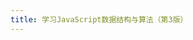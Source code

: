 ```yaml
---
title: 学习JavaScript数据结构与算法（第3版）
---
```

<script setup>
import PdfReaderComponent from './PdfReaderComponent.vue'
const url = '/学习JavaScript数据结构与算法（第3版）.pdf';
</script>
<PdfReaderComponent :url="url"/>
